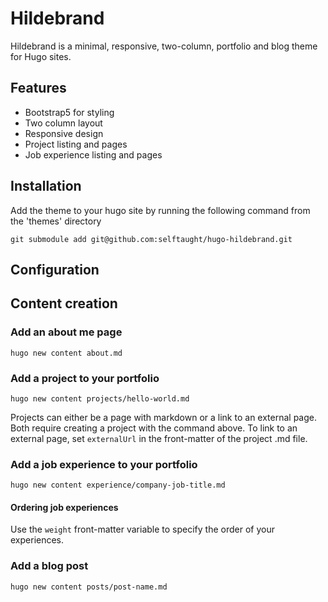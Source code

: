 # Hildebrand

Hildebrand is a minimal, responsive, two-column, portfolio and blog theme for Hugo sites.

## Features

- Bootstrap5 for styling
- Two column layout
- Responsive design
- Project listing and pages
- Job experience listing and pages

## Installation

Add the theme to your hugo site by running the following command from the 'themes' directory

`git submodule add git@github.com:selftaught/hugo-hildebrand.git`

## Configuration

## Content creation

### Add an about me page

`hugo new content about.md`

### Add a project to your portfolio

`hugo new content projects/hello-world.md`

Projects can either be a page with markdown or a link to an external page. Both require creating a project with the command above. To link to an external page, set `externalUrl` in the front-matter of the project .md file.

### Add a job experience to your portfolio

`hugo new content experience/company-job-title.md`

#### Ordering job experiences

Use the `weight` front-matter variable to specify the order of your experiences.

### Add a blog post

`hugo new content posts/post-name.md`
